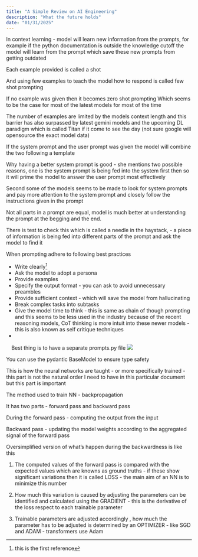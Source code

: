 ```yaml
---
title: "A Simple Review on AI Engineering"
description: "What the future holds"
date: "01/31/2025"
---
```


In context learning - model will learn new information from the prompts, for example if the python documentation is outside the knowledge cutoff the model will learn from the prompt which save these new prompts from getting outdated 

Each example provided is called a shot

And using few examples to teach the model how to respond is called few shot prompting 

If no example was given then it becomes zero shot prompting 
Which seems to be the case for most of the latest models for most of the time

The number of examples are limited by the models context length and this barrier has also surpassed by latest gemini models and the upcoming DL paradigm which is called Titan if it come to see the day (not sure google will opensource the  exact model data)

If the system prompt and the user prompt was given the model will combine the two following a template 

Why having a better system prompt is good - she mentions two possible reasons, one is the system prompt is being fed into the system first then so it will prime the model to answer the user prompt most effectively 

Second some of the models seems to be made to look for system prompts and pay more attention to the system prompt and closely follow the instructions given in the prompt 

Not all parts in a prompt are equal, model is much better at understanding the prompt at the begging and the end. 

There is test to check this which is called a needle in the haystack, - a piece of information is being fed into different parts of the prompt and ask the model to find it 

When prompting adhere to following best practices
* Write clearly[^1]
* Ask the model to adopt a persona
* Provide examples 
* Specify the output format - you can ask to avoid unnecessary preambles 
* Provide sufficient context - which will save the model from hallucinating 
* Break complex tasks into subtasks 
* Give the model time to think - this is same as chain of though prompting and this seems to be less used in the industry because of the recent reasoning models, CoT thinking is more intuit into these newer models - this is also known as self critique techniques 
* 

⠀
Best thing is to have a separate prompts.py file
![](Pasted%20Graphic%202.png)

You can use the pydantic BaseModel to ensure type safety 

This is how the neural networks are taught - or more specifically trained - this part is not the natural order I need to have in this particular document but this part is important 

The method used to train NN - backpropagation 

It has two parts - forward pass and backward pass 

During the forward pass - computing the output from the input 

Backward pass - updating the model weights according to the aggregated signal of the forward pass

Oversimplified version of what’s happen during the backwardness is like this

1. The computed values of the forward pass is compared with the expected values which are knowns as ground truths - if these show significant variations then it is called LOSS - the main aim of an NN is to minimize this number

2. How much this variation is caused by adjusting the parameters can be identified and calculated using the GRADIENT - this is the derivative of the loss respect to each trainable parameter
3. Trainable parameters are adjusted accordingly , how much the parameter has to be adjusted is determined by an OPTIMIZER - like SGD and ADAM - transformers use Adam 











[^1]: this is the first reference 

